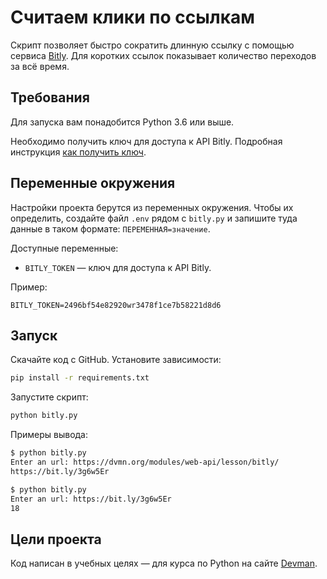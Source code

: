 # Считаем клики по ссылкам

Скрипт позволяет быстро сократить длинную ссылку с помощью сервиса [Bitly](https://bitly.com/).
Для коротких ссылок показывает количество переходов за всё время.

## Требования

Для запуска вам понадобится Python 3.6 или выше.

Необходимо получить ключ для доступа к API Bitly. Подробная инструкция [как получить ключ](https://dev.bitly.com/).

## Переменные окружения

Настройки проекта берутся из переменных окружения. Чтобы их определить, создайте файл `.env` рядом с `bitly.py` и запишите туда данные в таком формате: `ПЕРЕМЕННАЯ=значение`.

Доступные переменные:

- `BITLY_TOKEN` — ключ для доступа к API Bitly. 

Пример:

```env
BITLY_TOKEN=2496bf54e82920wr3478f1ce7b58221d8d6
```

## Запуск

Скачайте код с GitHub. Установите зависимости:

```sh
pip install -r requirements.txt
```

Запустите скрипт:

```sh
python bitly.py
```

Примеры вывода:
```sh
$ python bitly.py
Enter an url: https://dvmn.org/modules/web-api/lesson/bitly/
https://bit.ly/3g6w5Er
```
```sh
$ python bitly.py
Enter an url: https://bit.ly/3g6w5Er
18
```

## Цели проекта

Код написан в учебных целях — для курса по Python на сайте [Devman](https://dvmn.org).